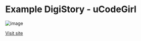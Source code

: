 # Example DigiStory - uCodeGirl

![image](https://user-images.githubusercontent.com/19380276/148152056-762ce779-ae52-4ad0-8656-6818e68613b3.png)

[Visit site](https://dilemma16.github.io/uCodeGirl-ExampleDigiStory/digitalstorysiteEmma/digistorytelling3.html)
